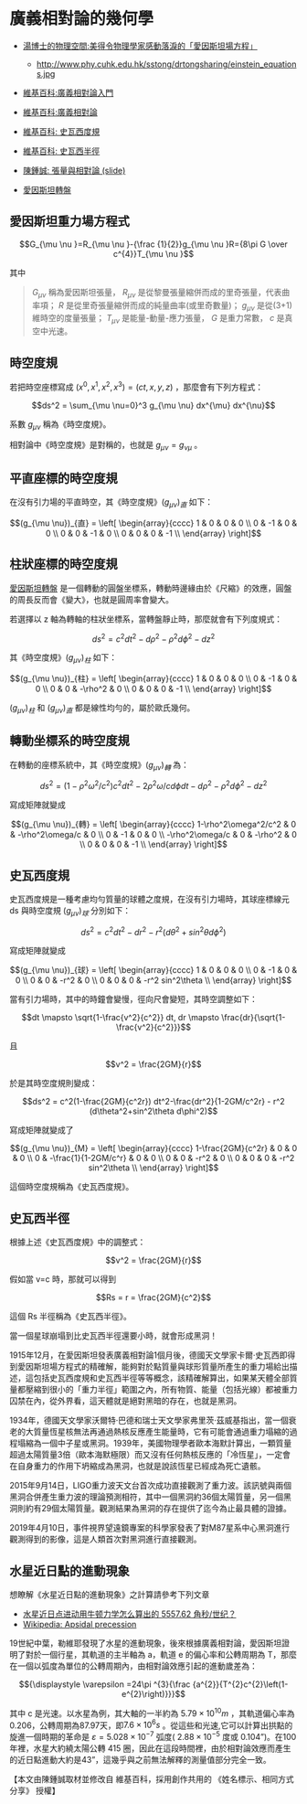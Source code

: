 # 廣義相對論的幾何學


* [湯博士的物理空間:美得令物理學家感動落淚的「愛因斯坦場方程」](https://www.facebook.com/drtongsharing/photos/a.1748056585497956/1748056608831287/)
    * http://www.phy.cuhk.edu.hk/sstong/drtongsharing/einstein_equations.jpg

* [維基百科:廣義相對論入門](https://zh.wikipedia.org/wiki/%E5%BB%A3%E7%BE%A9%E7%9B%B8%E5%B0%8D%E8%AB%96%E5%85%A5%E9%96%80)
* [維基百科:廣義相對論](https://zh.wikipedia.org/wiki/%E5%BB%A3%E7%BE%A9%E7%9B%B8%E5%B0%8D%E8%AB%96)
* [維基百科: 史瓦西度規](https://zh.wikipedia.org/wiki/%E5%8F%B2%E7%93%A6%E8%A5%BF%E5%BA%A6%E8%A6%8F)
* [維基百科: 史瓦西半徑](https://zh.wikipedia.org/wiki/%E5%8F%B2%E7%93%A6%E8%A5%BF%E5%8D%8A%E5%BE%91)
* [陳鍾誠: 張量與相對論 (slide)](https://www.slideshare.net/ccckmit/ss-102810968)
* [愛因斯坦轉盤](https://www.wukong.com/question/6430809135561834754/) 


## 愛因斯坦重力場方程式


```math
G_{\mu \nu }=R_{\mu \nu }-{\frac {1}{2}}g_{\mu \nu }R={8\pi G \over c^{4}}T_{\mu \nu }
```

其中

> $`G_{{\mu \nu }}`$ 稱為愛因斯坦張量，
> $`R_{{\mu \nu }}`$ 是從黎曼張量縮併而成的里奇張量，代表曲率項；
> $`R`$ 是從里奇張量縮併而成的純量曲率(或里奇數量)；
> $`g_{{\mu \nu }}`$ 是從(3+1)維時空的度量張量；
> $`T_{{\mu \nu }}`$ 是能量-動量-應力張量，
> $`G`$ 是重力常數，
> $`c`$ 是真空中光速。

## 時空度規

若把時空座標寫成 $`(x^0, x^1, x^2, x^3) = (ct, x, y, z)`$ ，那麼會有下列方程式：

```math
ds^2 = \sum_{\mu \nu=0}^3 g_{\mu \nu} dx^{\mu} dx^{\nu}
```

系數 $`g_{\mu \nu}`$ 稱為《時空度規》。

相對論中《時空度規》是對稱的，也就是 $`g_{\mu \nu}=g_{\nu \mu}`$ 。

## 平直座標的時空度規

在沒有引力場的平直時空，其《時空度規》$`(g_{\mu \nu})_{直}`$ 如下：

```math
(g_{\mu \nu})_{直} =
 \left[ 
 \begin{array}{cccc}
    1 & 0 & 0 & 0 \\
    0 & -1 & 0 & 0 \\
    0 & 0 & -1 & 0 \\ 
    0 & 0 & 0 & -1 \\ 
 \end{array} 
 \right]
```

## 柱狀座標的時空度規

[愛因斯坦轉盤](https://www.wukong.com/question/6430809135561834754/) 是一個轉動的圓盤坐標系，轉動時邊緣由於《尺縮》的效應，圓盤的周長反而會《變大》，也就是圓周率會變大。

若選擇以 z 軸為轉軸的柱狀坐標系，當轉盤靜止時，那麼就會有下列度規式：

```math
ds^2 = c^2 dt^2 - d\rho^2-\rho^2 d\phi^2-dz^2
``` 


其《時空度規》$`(g_{\mu \nu})_{柱}`$ 如下：

```math
(g_{\mu \nu})_{柱} =
 \left[ 
 \begin{array}{cccc}
    1 & 0 & 0 & 0 \\
    0 & -1 & 0 & 0 \\
    0 & 0 & -\rho^2 & 0 \\ 
    0 & 0 & 0 & -1 \\ 
 \end{array} 
 \right]
```

$`(g_{\mu \nu})_{柱}`$ 和 $`(g_{\mu \nu})_{直}`$ 都是線性均勻的，屬於歐氏幾何。

## 轉動坐標系的時空度規

在轉動的座標系統中，其《時空度規》$`(g_{\mu \nu})_{轉}`$ 為：

```math
ds^2 = (1-\rho^2\omega^2/c^2) c^2 dt^2 - 2 \rho^2\omega/c d\phi dt - d\rho^2 - \rho^2 d\phi^2 - dz^2
```

寫成矩陣就變成

```math
(g_{\mu \nu})_{轉} =
 \left[ 
 \begin{array}{cccc}
    1-\rho^2\omega^2/c^2 & 0 & -\rho^2\omega/c & 0 \\
    0 & -1 & 0 & 0 \\
    -\rho^2\omega/c & 0 & -\rho^2 & 0 \\ 
    0 & 0 & 0 & -1 \\ 
 \end{array} 
 \right]
```

## 史瓦西度規


史瓦西度規是一種考慮均勻質量的球體之度規，在沒有引力場時，其球座標線元 ds 與時空度規 $`(g_{\mu \nu})_{球}`$ 分別如下：

```math
ds^2 = c^2 dt^2 -dr^2 - r^2(d\theta^2+sin^2\theta d\phi^2)
```

寫成矩陣就變成

```math
(g_{\mu \nu})_{球} =
 \left[ 
 \begin{array}{cccc}
    1 & 0 & 0 & 0 \\
    0 & -1 & 0 & 0 \\
    0 & 0 & -r^2 & 0 \\ 
    0 & 0 & 0 & -r^2 sin^2\theta \\ 
 \end{array} 
 \right]
```

當有引力場時，其中的時鐘會變慢，徑向尺會變短，其時空調整如下：


```math
dt \mapsto \sqrt{1-\frac{v^2}{c^2}} dt,   dr \mapsto \frac{dr}{\sqrt{1-\frac{v^2}{c^2}}}
```

且 

```math
v^2 = \frac{2GM}{r}
```

於是其時空度規則變成：

```math
ds^2 = c^2(1-\frac{2GM}{c^2r}) dt^2-\frac{dr^2}{1-2GM/c^2r} - r^2 (d\theta^2+sin^2\theta d\phi^2)
```

寫成矩陣就變成了

```math
(g_{\mu \nu})_{M} =
 \left[ 
 \begin{array}{cccc}
    1-\frac{2GM}{c^2r} & 0 & 0 & 0 \\
    0 & -\frac{1}{1-2GM/c^r} & 0 & 0 \\
    0 & 0 & -r^2 & 0 \\ 
    0 & 0 & 0 & -r^2 sin^2\theta \\ 
 \end{array} 
 \right]
```

這個時空度規稱為《史瓦西度規》。

## 史瓦西半徑

根據上述《史瓦西度規》中的調整式：

```math
v^2 = \frac{2GM}{r}
```

假如當 v=c 時，那就可以得到

```math
Rs = r = \frac{2GM}{c^2}
```

這個 Rs 半徑稱為《史瓦西半徑》。

當一個星球崩塌到比史瓦西半徑還要小時，就會形成黑洞！

1915年12月，在愛因斯坦發表廣義相對論1個月後，德國天文學家卡爾·史瓦西即得到愛因斯坦場方程式的精確解，能夠對於點質量與球形質量所產生的重力場給出描述，這包括史瓦西度規和史瓦西半徑等等概念，該精確解算出，如果某天體全部質量都壓縮到很小的「重力半徑」範圍之內，所有物質、能量（包括光線）都被重力囚禁在內，從外界看，這天體就是絕對黑暗的存在，也就是黑洞。

1934年，德國天文學家沃爾特·巴德和瑞士天文學家弗里茨·茲威基指出，當一個衰老的大質量恆星核無法再通過熱核反應產生能量時，它有可能會通過重力塌縮的過程塌縮為一個中子星或黑洞。1939年，美國物理學者歐本海默計算出，一顆質量超過太陽質量3倍（歐本海默極限）而又沒有任何熱核反應的「冷恆星」，一定會在自身重力的作用下坍縮成為黑洞，也就是說該恆星已經成為死亡遺骸。

2015年9月14日，LIGO重力波天文台首次成功直接觀測了重力波。該訊號與兩個黑洞合併產生重力波的理論預測相符，其中一個黑洞約36個太陽質量，另一個黑洞則約有29個太陽質量。觀測結果為黑洞的存在提供了迄今為止最具體的證據。

2019年4月10日，事件視界望遠鏡專案的科學家發表了對M87星系中心黑洞進行觀測得到的影像，這是人類首次對黑洞進行直接觀測。

## 水星近日點的進動現象

想瞭解《水星近日點的進動現象》之計算請參考下列文章

* [水星近日点进动用牛顿力学怎么算出的 5557.62 角秒/世纪？](https://www.zhihu.com/question/28308192)
* [Wikipedia: Apsidal precession](https://en.wikipedia.org/wiki/Apsidal_precession)


19世紀中葉，勒維耶發現了水星的進動現象，後來根據廣義相對論，愛因斯坦證明了對於一個行星，其軌道的主半軸為 a，軌道 e 的偏心率和公轉周期為 T，那麼在一個以弧度為單位的公轉周期內，由相對論效應引起的進動歲差為：

```math
{\displaystyle \varepsilon =24\pi ^{3}{\frac {a^{2}}{T^{2}c^{2}\left(1-e^{2}\right)}}}
```

其中 c 是光速。以水星為例，其大軸的一半約為 $`5.79×10^{10} m`$ ，其軌道偏心率為 0.206，公轉周期為87.97天，即$`7.6×10^6 s`$ 。從這些和光速,它可以計算出拱點的旋進一個時期的革命是 $`\varepsilon = 5.028×10^{−7}`$ 弧度( $`2.88×10^{−5}`$ 度或 0.104”)。在100年裡，水星大約繞太陽公轉 415 圈，因此在這段時間裡，由於相對論效應而產生的近日點進動大約是43”，這幾乎與之前無法解釋的測量值部分完全一致。



【本文由陳鍾誠取材並修改自 維基百科，採用創作共用的 《姓名標示、相同方式分享》 授權】